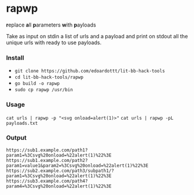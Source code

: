 # rapwp

**r**eplace **a**ll **p**arameters **w**ith **p**ayloads

Take as input on stdin a list of urls and a payload and print on stdout all the unique urls with ready to use payloads.

### Install

- `git clone https://github.com/edoardottt/lit-bb-hack-tools`
- `cd lit-bb-hack-tools/rapwp`
- `go build -o rapwp`
- `sudo cp rapwp /usr/bin`

### Usage

`cat urls | rapwp -p "<svg onload=alert(1)>"`
`cat urls | rapwp -pL payloads.txt`

### Output

```
https://sub1.example.com/path1?param1=%3Csvg%20onload=%22alert(1)%22%3E
https://sub1.example.com/path2?param1=value1&param2=%3Csvg%20onload=%22alert(1)%22%3E
https://sub2.example.com/path3/subpath1/?param1=%3Csvg%20onload=%22alert(1)%22%3E
https://sub3.example.com/path4?param4=%3Csvg%20onload=%22alert(1)%22%3E
```
